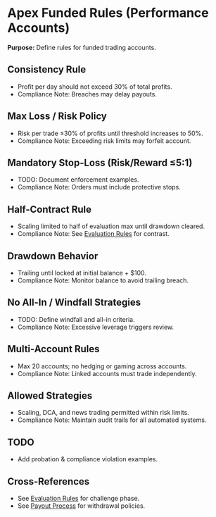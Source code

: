 # Apex Funded Rules (Performance Accounts)

**Purpose:** Define rules for funded trading accounts.

## Consistency Rule
- Profit per day should not exceed 30% of total profits.
- Compliance Note: Breaches may delay payouts.

## Max Loss / Risk Policy
- Risk per trade ≤30% of profits until threshold increases to 50%.
- Compliance Note: Exceeding risk limits may forfeit account.

## Mandatory Stop-Loss (Risk/Reward ≤5:1)
- TODO: Document enforcement examples.
- Compliance Note: Orders must include protective stops.

## Half-Contract Rule
- Scaling limited to half of evaluation max until drawdown cleared.
- Compliance Note: See [Evaluation Rules](./evaluation-rules.md#no-scaling-limits) for contrast.

## Drawdown Behavior
- Trailing until locked at initial balance + $100.
- Compliance Note: Monitor balance to avoid trailing breach.

## No All-In / Windfall Strategies
- TODO: Define windfall and all-in criteria.
- Compliance Note: Excessive leverage triggers review.

## Multi-Account Rules
- Max 20 accounts; no hedging or gaming across accounts.
- Compliance Note: Linked accounts must trade independently.

## Allowed Strategies
- Scaling, DCA, and news trading permitted within risk limits.
- Compliance Note: Maintain audit trails for all automated systems.

## TODO
- Add probation & compliance violation examples.

## Cross-References
- See [Evaluation Rules](./evaluation-rules.md) for challenge phase.
- See [Payout Process](./payouts.md) for withdrawal policies.
